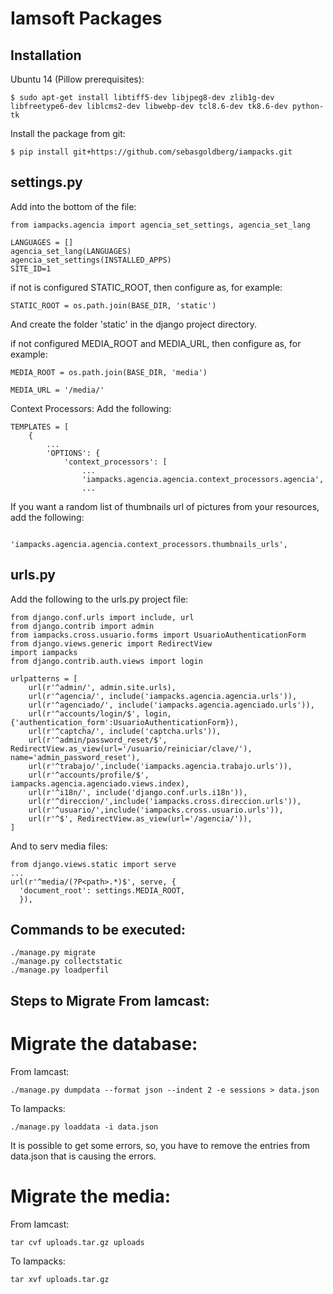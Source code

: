 Iamsoft Packages
================

Installation
------------

Ubuntu 14 (Pillow prerequisites):

```
$ sudo apt-get install libtiff5-dev libjpeg8-dev zlib1g-dev libfreetype6-dev liblcms2-dev libwebp-dev tcl8.6-dev tk8.6-dev python-tk
```

Install the package from git:

    $ pip install git+https://github.com/sebasgoldberg/iampacks.git

settings.py
-----------

Add into the bottom of the file:

```
from iampacks.agencia import agencia_set_settings, agencia_set_lang

LANGUAGES = []
agencia_set_lang(LANGUAGES)
agencia_set_settings(INSTALLED_APPS)
SITE_ID=1
```

if not is configured STATIC_ROOT, then configure as, for example:

```
STATIC_ROOT = os.path.join(BASE_DIR, 'static')
```

And create the folder 'static' in the django project directory.

if not configured MEDIA_ROOT and MEDIA_URL, then configure as, for example:


```
MEDIA_ROOT = os.path.join(BASE_DIR, 'media')

MEDIA_URL = '/media/'
```

Context Processors: Add the following:

```
TEMPLATES = [
    {
        ...
        'OPTIONS': {
            'context_processors': [
                ...
                'iampacks.agencia.agencia.context_processors.agencia',
                ...
```

If you want a random list of thumbnails url of pictures from your resources, add the following:

```
                'iampacks.agencia.agencia.context_processors.thumbnails_urls',
```

urls.py
-------

Add the following to the urls.py project file:

```
from django.conf.urls import include, url
from django.contrib import admin
from iampacks.cross.usuario.forms import UsuarioAuthenticationForm
from django.views.generic import RedirectView
import iampacks
from django.contrib.auth.views import login

urlpatterns = [
    url(r'^admin/', admin.site.urls),
    url(r'^agencia/', include('iampacks.agencia.agencia.urls')),
    url(r'^agenciado/', include('iampacks.agencia.agenciado.urls')),
    url(r'^accounts/login/$', login, {'authentication_form':UsuarioAuthenticationForm}),
    url(r'^captcha/', include('captcha.urls')),
    url(r'^admin/password_reset/$', RedirectView.as_view(url='/usuario/reiniciar/clave/'), name='admin_password_reset'),
    url(r'^trabajo/',include('iampacks.agencia.trabajo.urls')),
    url(r'^accounts/profile/$', iampacks.agencia.agenciado.views.index),
    url(r'^i18n/', include('django.conf.urls.i18n')),
    url(r'^direccion/',include('iampacks.cross.direccion.urls')),
    url(r'^usuario/',include('iampacks.cross.usuario.urls')),
    url(r'^$', RedirectView.as_view(url='/agencia/')),
]
```

And to serv media files:

```
from django.views.static import serve
...
url(r'^media/(?P<path>.*)$', serve, {
  'document_root': settings.MEDIA_ROOT,
  }),
```


Commands to be executed:
------------------------

```
./manage.py migrate
./manage.py collectstatic
./manage.py loadperfil
```

Steps to Migrate From Iamcast:
------------------------------

Migrate the database:
====================

From Iamcast:

```
./manage.py dumpdata --format json --indent 2 -e sessions > data.json
```

To Iampacks:

```
./manage.py loaddata -i data.json
```

It is possible to get some errors, so, you have to remove the entries from data.json that is causing the errors.

Migrate the media:
==================

From Iamcast:

```
tar cvf uploads.tar.gz uploads
```

To Iampacks:

```
tar xvf uploads.tar.gz
```
